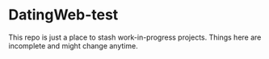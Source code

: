# DatingWeb-test
This repo is just a place to stash work-in-progress projects. Things here are incomplete and might change anytime.
